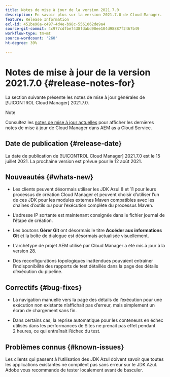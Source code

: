 ```yaml
---
title: Notes de mise à jour de la version 2021.7.0
description: En savoir plus sur la version 2021.7.0 de Cloud Manager.
feature: Release Information
exl-id: 451be96a-c497-4d4e-b98c-5561062de9a4
source-git-commit: 4c977cdfbef438fdabd90ee104d98887f2467b49
workflow-type: tm+mt
source-wordcount: '260'
ht-degree: 39%

---
```


# Notes de mise à jour de la version 2021.7.0 {#release-notes-for}

La section suivante présente les notes de mise à jour générales de [!UICONTROL Cloud Manager] 2021.7.0.

>[!NOTE]
>Consultez les [notes de mise à jour actuelles](https://experienceleague.adobe.com/en/docs/experience-manager-cloud-service/content/release-notes/cloud-manager/current#getting-access) pour afficher les dernières notes de mise à jour de Cloud Manager dans AEM as a Cloud Service.

## Date de publication {#release-date}

La date de publication de [!UICONTROL Cloud Manager] 2021.7.0 est le 15 juillet 2021.
La prochaine version est prévue pour le 12 août 2021.

## Nouveautés {#whats-new}

* Les clients peuvent désormais utiliser les JDK Azul 8 et 11 pour leurs processus de création Cloud Manager et peuvent choisir d’utiliser l’un de ces JDK pour les modules externes Maven compatibles avec les chaînes d’outils *ou* pour l’exécution complète du processus Maven.

* L’adresse IP sortante est maintenant consignée dans le fichier journal de l’étape de création.

* Les boutons **Gérer Git** ont désormais le titre **Accéder aux informations Git** et la boîte de dialogue est désormais actualisée visuellement.

* L’archétype de projet AEM utilisé par Cloud Manager a été mis à jour à la version 28.

* Des reconfigurations topologiques inattendues pouvaient entraîner l’indisponibilité des rapports de test détaillés dans la page des détails d’exécution du pipeline.

## Correctifs {#bug-fixes}

* La navigation manuelle vers la page des détails de l’exécution pour une exécution non existante n’affichait pas d’erreur, mais simplement un écran de chargement sans fin.

* Dans certains cas, la reprise automatique pour les conteneurs en échec utilisés dans les performances de Sites ne prenait pas effet pendant 2 heures, ce qui entraînait l’échec du test.

## Problèmes connus {#known-issues}

Les clients qui passent à l’utilisation des JDK Azul doivent savoir que toutes les applications existantes ne compilent pas sans erreur sur le JDK Azul. Adobe vous recommande de tester localement avant de basculer.
